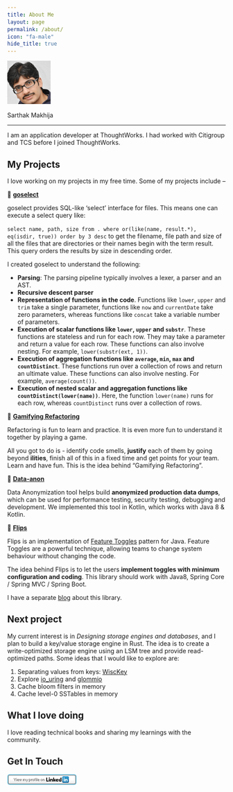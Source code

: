 ```yaml
---
title: About Me
layout: page
permalink: /about/
icon: "fa-male"
hide_title: true
---
```

<div class="self-container">
    <p><img class="self-image" alt="Sarthak Makhija" src="/assets/img/pexels/self.png"></p> 
    <p class="self">Sarthak Makhija</p>
</div>
<hr/>
I am an application developer at ThoughtWorks. I had worked with Citigroup and TCS before I joined ThoughtWorks.

## My Projects

I love working on my projects in my free time. Some of my projects include –

🔹 **[goselect](https://github.com/SarthakMakhija/goselect)**

goselect provides SQL-like ‘select’ interface for files. This means one can execute a select query like:

`select name, path, size from . where or(like(name, result.*), eq(isdir, true)) order by 3 desc`
to get the filename, file path and size of all the files that are directories or their names begin with the term result. This query orders the results by size in descending order.

I created goselect to understand the following:
- **Parsing**: The parsing pipeline typically involves a lexer, a parser and an AST.
- **Recursive descent parser**
- **Representation of functions in the code**. Functions like `lower`, `upper` and `trim` take a single parameter, functions like `now` and `currentDate` take zero parameters, whereas functions like `concat` take a variable number of parameters.
- **Execution of scalar functions like `lower`, `upper` and `substr`**. These functions are stateless and run for each row. They may take a parameter and return a value for each row. These functions can also involve nesting. For example, `lower(substr(ext, 1))`.
- **Execution of aggregation functions like `average`, `min`, `max` and `countDistinct`**. These functions run over a collection of rows and return an ultimate value. These functions can also involve nesting. For example, `average(count())`.
- **Execution of nested scalar and aggregation functions like `countDistinct(lower(name))`**. Here, the function `lower(name)` runs for each row, whereas `countDistinct` runs over a collection of rows.

🔹 **[Gamifying Refactoring](http://gamifying-refactoring.github.io/)**

Refactoring is fun to learn and practice. It is even more fun to understand it together by playing a game.

All you got to do is - identify code smells, **justify** each of them by going beyond **ilities**, finish all of this in a fixed time and get points for your team. Learn and have fun. This is the idea behind “Gamifying Refactoring”.

🔹 **[Data-anon](https://github.com/dataanon/data-anon)**

Data Anonymization tool helps build **anonymized production data dumps**, which can be used for performance testing, security testing, debugging and development. We implemented this tool in Kotlin, which works with Java 8 & Kotlin.

🔹 **[Flips](https://github.com/Feature-Flip/flips)**

Flips is an implementation of [Feature Toggles](https://martinfowler.com/articles/feature-toggles.html) pattern for Java. Feature Toggles are a powerful technique, allowing teams to change system behaviour without changing the code.

The idea behind Flips is to let the users **implement toggles with minimum configuration and coding**. This library should work with Java8, Spring Core / Spring MVC / Spring Boot.

I have a separate [blog](https://tech-lessons.in/flips-feature-flipping-for-java/) about this library.

## Next project
My current interest is in *Designing storage engines and databases*, and I plan to build a key/value storage engine in Rust. The idea is to create a write-optimized storage engine using an LSM tree and provide read-optimized paths.
Some ideas that I would like to explore are:
1. Separating values from keys: [WiscKey](https://www.usenix.org/system/files/conference/fast16/fast16-papers-lu.pdf)
2. Explore [io_uring](https://unixism.net/loti/what_is_io_uring.html) and [glommio](https://github.com/DataDog/glommio)
3. Cache bloom filters in memory
4. Cache level-0 SSTables in memory

## What I love doing

I love reading technical books and sharing my learnings with the community.

## Get In Touch
<a href="https://www.linkedin.com/in/sarthak-makhija-7a165a55/"><img style="padding-left: 0" alt="Happy to connect" src="/assets/img/pexels/linkedin.png"></a>
